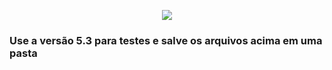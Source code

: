 <p align="center"><img src="https://laravel.com/assets/img/components/logo-laravel.svg"></p>

<p align="center">



<h3>Use a versão 5.3 para testes e salve os arquivos acima em uma pasta </h3
